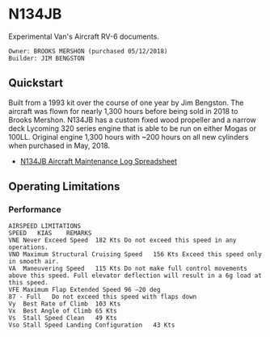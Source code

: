 # N134JB
Experimental Van's Aircraft RV-6 documents.

```
Owner: BROOKS MERSHON (purchased 05/12/2018)
Builder: JIM BENGSTON
```

## Quickstart

Built from a 1993 kit over the course of one year by Jim Bengston. The aircraft was flown for nearly 1,300 hours before being sold in 2018 to Brooks Mershon. N134JB has a custom fixed wood propeller and a narrow deck Lycoming 320 series engine that is able to be run on either Mogas or 100LL. Original engine 1,300 hours with ~200 hours on all new cylinders when purchased in May, 2018.

* [N134JB Aircraft Maintenance Log Spreadsheet](https://docs.google.com/spreadsheets/d/1Sqdb2azWLtiDmsB1kTmBeQn0X5Zit3Ya7j0iPgAK_sE/edit#gid=0)


## Operating Limitations

### Performance

```
AIRSPEED LIMITATIONS
SPEED	KIAS	REMARKS
VNE	Never Exceed Speed	182 Kts	Do not exceed this speed in any operations.
VNO	Maximum Structural Cruising Speed	156 Kts	Exceed this speed only in smooth air.
VA	Maneuvering Speed	115 Kts	Do not make full control movements above this speed. Full elevator deflection will result in a 6g load at this speed.
VFE	Maximum Flap Extended Speed	96 –20 deg
87 - Full	Do not exceed this speed with flaps down
Vy	Best Rate of Climb	103 Kts	
Vx	Best Angle of Climb	65 Kts	
Vs	Stall Speed Clean	49 Kts	
Vso	Stall Speed Landing Configuration	43 Kts
```
